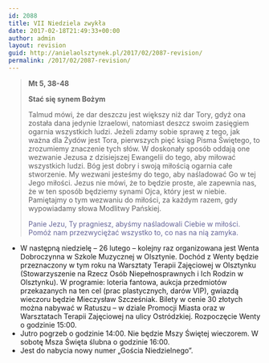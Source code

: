 ```yaml
---
id: 2088
title: VII Niedziela zwykła
date: 2017-02-18T21:49:33+00:00
author: admin
layout: revision
guid: http://anielaolsztynek.pl/2017/02/2087-revision/
permalink: /2017/02/2087-revision/
---
```

> **Mt 5, 38-48**
> 
> **Stać się synem Bożym**
> 
> Talmud mówi, że dar deszczu jest większy niż dar Tory, gdyż ona została dana jedynie Izraelowi, natomiast deszcz swoim zasięgiem ogarnia wszystkich ludzi. Jeżeli zdamy sobie sprawę z tego, jak ważna dla Żydów jest Tora, pierwszych pięć ksiąg Pisma Świętego, to zrozumiemy znaczenie tych słów. W doskonały sposób oddają one wezwanie Jezusa z dzisiejszej Ewangelii do tego, aby miłować wszystkich ludzi. Bóg jest dobry i swoją miłością ogarnia całe stworzenie. My wezwani jesteśmy do tego, aby naśladować Go w tej Jego miłości. Jezus nie mówi, że to będzie proste, ale zapewnia nas, że w ten sposób będziemy synami Ojca, który jest w niebie. Pamiętajmy o tym wezwaniu do miłości, za każdym razem, gdy wypowiadamy słowa Modlitwy Pańskiej.
> 
> <span style="color: #666699;">Panie Jezu, Ty pragniesz, abyśmy naśladowali Ciebie w miłości. Pomóż nam przezwyciężać wszystko to, co nas na nią zamyka.</span>

  * W następną niedzielę &#8211; 26 lutego &#8211; kolejny raz organizowana jest Wenta Dobroczynna w Szkole Muzycznej w Olsztynie. Dochód z Wenty będzie przeznaczony w tym roku na Warsztaty Terapii Zajęciowej w Olsztynku (Stowarzyszenie na Rzecz Osób Niepełnosprawnych i Ich Rodzin w Olsztynku). W programie: loteria fantowa, aukcja przedmiotów przekazanych na ten cel (prac plastycznych, darów VIP), gwiazdą wieczoru będzie Mieczysław Szcześniak. Bilety w cenie 30 złotych można nabywać w Ratuszu &#8211; w dziale Promocji Miasta oraz w Warsztatach Terapii Zajęciowej na ulicy Ostródzkiej. Rozpoczęcie Wenty o godzinie 15:00.
  * Jutro pogrzeb o godzinie 14:00. Nie będzie Mszy Świętej wieczorem. W sobotę Msza Święta ślubna o godzinie 16:00.
  * Jest do nabycia nowy numer &#8222;Gościa Niedzielnego&#8221;.